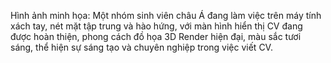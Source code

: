 Hình ảnh minh họa: Một nhóm sinh viên châu Á đang làm việc trên máy tính xách tay, nét mặt tập trung và hào hứng, với màn hình hiển thị CV đang được hoàn thiện, phong cách đồ họa 3D Render hiện đại, màu sắc tươi sáng, thể hiện sự sáng tạo và chuyên nghiệp trong việc viết CV.